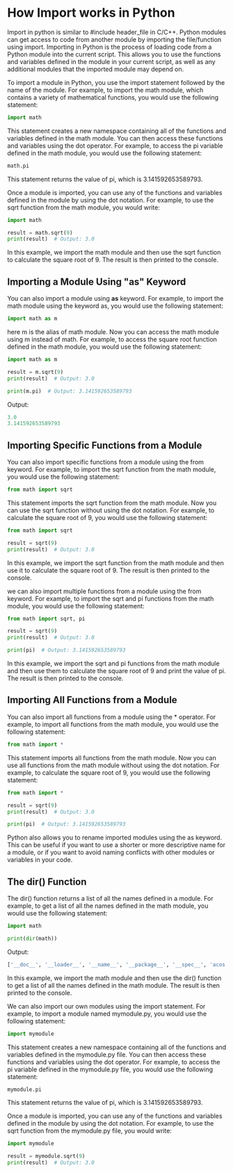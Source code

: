 # How Import works in Python

Import in python is similar to #include header_file in C/C++. Python modules can get access to code from another module by importing the file/function using import.
Importing in Python is the process of loading code from a Python module into the current script. This allows you to use the functions and variables defined in the module in your current script, as well as any additional modules that the imported module may depend on.

To import a module in Python, you use the import statement followed by the name of the module. For example, to import the math module, which contains a variety of mathematical functions, you would use the following statement:

```python
import math
```

This statement creates a new namespace containing all of the functions and variables defined in the math module. You can then access these functions and variables using the dot operator. For example, to access the pi variable defined in the math module, you would use the following statement:

```python
math.pi
```

This statement returns the value of pi, which is 3.141592653589793.

Once a module is imported, you can use any of the functions and variables defined in the module by using the dot notation. For example, to use the sqrt function from the math module, you would write:

```python
import math

result = math.sqrt(9)
print(result)  # Output: 3.0
```

In this example, we import the math module and then use the sqrt function to calculate the square root of 9. The result is then printed to the console.

## Importing a Module Using "as" Keyword

You can also import a module using **as** keyword. For example, to import the math module using the keyword as, you would use the following statement:

```python
import math as m
```

here m is the alias of math module. Now you can access the math module using m instead of math. For example, to access the square root function defined in the math module, you would use the following statement:

```python
import math as m

result = m.sqrt(9)
print(result)  # Output: 3.0

print(m.pi)  # Output: 3.141592653589793
```

Output:

```python
3.0
3.141592653589793
```

## Importing Specific Functions from a Module

You can also import specific functions from a module using the from keyword. For example, to import the sqrt function from the math module, you would use the following statement:

```python
from math import sqrt
```

This statement imports the sqrt function from the math module. Now you can use the sqrt function without using the dot notation. For example, to calculate the square root of 9, you would use the following statement:

```python
from math import sqrt

result = sqrt(9)
print(result)  # Output: 3.0
```

In this example, we import the sqrt function from the math module and then use it to calculate the square root of 9. The result is then printed to the console.

we can also import multiple functions from a module using the from keyword. For example, to import the sqrt and pi functions from the math module, you would use the following statement:

```python
from math import sqrt, pi

result = sqrt(9)
print(result)  # Output: 3.0

print(pi)  # Output: 3.141592653589793
```

In this example, we import the sqrt and pi functions from the math module and then use them to calculate the square root of 9 and print the value of pi. The result is then printed to the console.

## Importing All Functions from a Module

You can also import all functions from a module using the * operator. For example, to import all functions from the math module, you would use the following statement:

```python
from math import *
```

This statement imports all functions from the math module. Now you can use all functions from the math module without using the dot notation. For example, to calculate the square root of 9, you would use the following statement:

```python
from math import *

result = sqrt(9)
print(result)  # Output: 3.0

print(pi)  # Output: 3.141592653589793
```

Python also allows you to rename imported modules using the as keyword. This can be useful if you want to use a shorter or more descriptive name for a module, or if you want to avoid naming conflicts with other modules or variables in your code.

## The dir() Function

The dir() function returns a list of all the names defined in a module. For example, to get a list of all the names defined in the math module, you would use the following statement:

```python
import math

print(dir(math))
```

Output:

```python
['__doc__', '__loader__', '__name__', '__package__', '__spec__', 'acos', 'acosh', 'asin', 'asinh', 'atan', 'atan2', 'atanh', 'ceil', 'comb', 'copysign', 'cos', 'cosh', 'degrees', 'dist', 'e', 'erf', 'erfc', 'exp', 'expm1', 'fabs', 'factorial', 'floor', 'fmod', 'frexp', 'fsum', 'gamma', 'gcd', 'hypot', 'inf', 'isclose', 'isfinite', 'isinf', 'isnan', 'isqrt', 'ldexp', 'lgamma', 'log', 'log10', 'log1p', 'log2', 'modf', 'nan', 'perm', 'pi', 'pow', 'prod', 'radians', 'remainder', 'sin', 'sinh', 'sqrt', 'tan', 'tanh', 'tau', 'trunc']
```

In this example, we import the math module and then use the dir() function to get a list of all the names defined in the math module. The result is then printed to the console.

We can also import our own modules using the import statement. For example, to import a module named mymodule.py, you would use the following statement:

```python
import mymodule
```

This statement creates a new namespace containing all of the functions and variables defined in the mymodule.py file. You can then access these functions and variables using the dot operator. For example, to access the pi variable defined in the mymodule.py file, you would use the following statement:

```python
mymodule.pi
```

This statement returns the value of pi, which is 3.141592653589793.

Once a module is imported, you can use any of the functions and variables defined in the module by using the dot notation. For example, to use the sqrt function from the mymodule.py file, you would write:

```python
import mymodule

result = mymodule.sqrt(9)
print(result)  # Output: 3.0
```